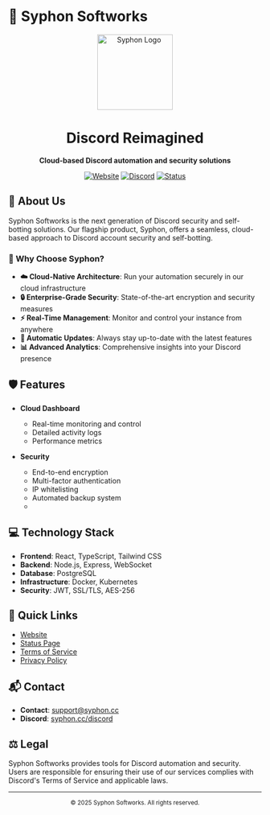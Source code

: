 # 🌌 Syphon Softworks

<div align="center">
  <img src="https://i.imgur.com/LfuV3qY.png" alt="Syphon Logo" width="150" height="150">
  <h1>Discord Reimagined</h1>
  <p><strong>Cloud-based Discord automation and security solutions</strong></p>
  
  [![Website](https://img.shields.io/badge/website-syphon.cc-5865F2?style=for-the-badge)](https://syphon.cc)
  [![Discord](https://img.shields.io/badge/discord-join-5865F2?style=for-the-badge)](https://syphon.cc/discord)
  [![Status](https://img.shields.io/badge/status-operational-00FF00?style=for-the-badge)](https://status.syphon.cc)
</div>

## 🚀 About Us

Syphon Softworks is the next generation of Discord security and self-botting solutions. Our flagship product, Syphon, offers a seamless, cloud-based approach to Discord account security and self-botting.

### 🌟 Why Choose Syphon?

- **☁️ Cloud-Native Architecture**: Run your automation securely in our cloud infrastructure
- **🔒 Enterprise-Grade Security**: State-of-the-art encryption and security measures
- **⚡ Real-Time Management**: Monitor and control your instance from anywhere
- **🔄 Automatic Updates**: Always stay up-to-date with the latest features
- **📊 Advanced Analytics**: Comprehensive insights into your Discord presence

## 🛡️ Features

- **Cloud Dashboard**
  - Real-time monitoring and control
  - Detailed activity logs
  - Performance metrics

- **Security**
  - End-to-end encryption
  - Multi-factor authentication
  - IP whitelisting
  - Automated backup system
  - 
## 💻 Technology Stack

- **Frontend**: React, TypeScript, Tailwind CSS
- **Backend**: Node.js, Express, WebSocket
- **Database**: PostgreSQL
- **Infrastructure**: Docker, Kubernetes
- **Security**: JWT, SSL/TLS, AES-256

## 🔗 Quick Links

- [Website](https://syphon.cc)
- [Status Page](https://status.syphon.cc)
- [Terms of Service](https://syphon.cc/terms)
- [Privacy Policy](https://syphon.cc/privacy)

## 📬 Contact

- **Contact**: [support@syphon.cc](mailto:contact@syphon.cc)
- **Discord**: [syphon.cc/discord](https://syphon.cc/discord)

## ⚖️ Legal

Syphon Softworks provides tools for Discord automation and security. Users are responsible for ensuring their use of our services complies with Discord's Terms of Service and applicable laws.

---

<div align="center">
  <sub>© 2025 Syphon Softworks. All rights reserved.</sub>
</div> 
